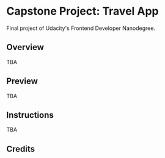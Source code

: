 # Capstone Project: Travel App

Final project of Udacity's Frontend Developer Nanodegree. 

## Overview

TBA

## Preview

TBA

## Instructions

TBA

## Credits
